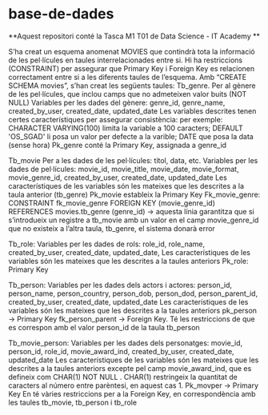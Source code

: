 # base-de-dades
**Aquest repositori conté la Tasca M1 T01 de Data Science - IT Academy  **

S’ha creat un esquema anomenat MOVIES que contindrà tota la informació de les pel·lícules en taules interrelacionades entre si.
Hi ha restriccions (CONSTRAINT) per assegurar que Primary Key i Foreign Key es relacionen correctament entre si a les diferents taules de l’esquema.
Amb “CREATE SCHEMA movies”, s’han creat les següents taules:
Tb_genre.
Per al gènere de les pel·lícules, que inclou camps que no admeteixen valor buits (NOT NULL)
Variables per les dades del gènere: genre_id, genre_name, created_by_user, created_date, updated_date
Les variables descrites tenen certes característiques per assegurar consistència: per exemple: CHARACTER VARYING(100) limita la variable a 100 caracters; DEFAULT 'OS_SGAD' li posa un valor per defecte a la varible; DATE que posa la data (sense hora)
Pk_genre conté la Primary Key, assignada a genre_id

Tb_movie
Per a les dades de les pel·lícules: títol, data, etc. 
Variables per les dades de pel·lícules: movie_id, movie_title, movie_date, movie_format, movie_genre_id, created_by_user, created_date, updated_date
Les característiques de les variables són les mateixes que les descrites a la taula anterior (tb_genre)
Pk_movie estableix la Primary  Key
Fk_movie_genre: 
CONSTRAINT fk_movie_genre FOREIGN KEY (movie_genre_id) REFERENCES movies.tb_genre (genre_id) → aquesta línia garantitza que si s’introdueix un registre a tb_movie amb un valor en el camp movie_genre_id que no existeix a l’altra taula, tb_genre, el sistema donarà error

 Tb_role:
Variables per les dades de rols: role_id, role_name, created_by_user, created_date, updated_date,
Les característiques de les variables són les mateixes que les descrites a la taules anteriors
Pk_role: Primary Key

Tb_person:
Variables per les dades dels actors i actores: person_id, person_name, person_country, person_dob, person_dod, person_parent_id, created_by_user, created_date, updated_date
Les característiques de les variables són les mateixes que les descrites a la taules anteriors
pk_person → Primary Key
fk_person_parent → Foreign Key. Té les restriccions de que es correspon amb el valor person_id de la taula tb_person

Tb_movie_person:
Variables per les dades dels personatges: movie_id, person_id, role_id, movie_award_ind, created_by_user, created_date, updated_date
Les característiques de les variables són les mateixes que les descrites a la taules anteriors excepte pel camp  movie_award_ind, que es defineix com  CHAR(1) NOT NULL . CHAR(1) restringeix la quantitat de caracters al número entre parèntesi, en aquest cas 1.
Pk_movper → Primary Key
En té vàries restriccions per a la Foreign Key, en correspondència amb les taules tb_movie, tb_person i tb_role
